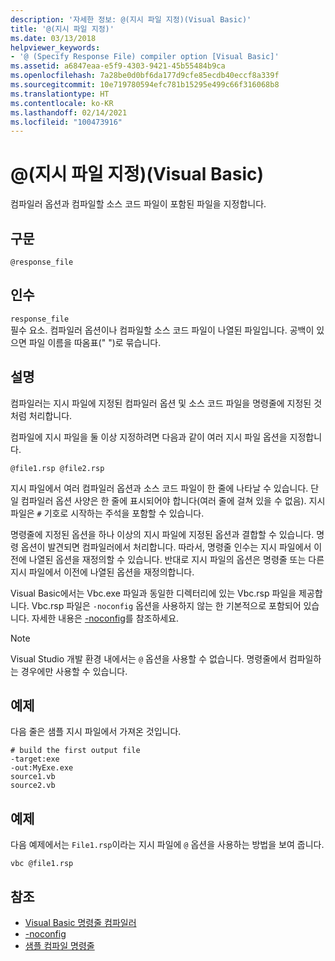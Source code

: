 ```yaml
---
description: '자세한 정보: @(지시 파일 지정)(Visual Basic)'
title: '@(지시 파일 지정)'
ms.date: 03/13/2018
helpviewer_keywords:
- '@ (Specify Response File) compiler option [Visual Basic]'
ms.assetid: a6847eaa-e5f9-4303-9421-45b55484b9ca
ms.openlocfilehash: 7a28be0d0bf6da177d9cfe85ecdb40eccf8a339f
ms.sourcegitcommit: 10e719780594efc781b15295e499c66f316068b8
ms.translationtype: HT
ms.contentlocale: ko-KR
ms.lasthandoff: 02/14/2021
ms.locfileid: "100473916"
---
```

# <a name="-specify-response-file-visual-basic"></a>@(지시 파일 지정)(Visual Basic)

컴파일러 옵션과 컴파일할 소스 코드 파일이 포함된 파일을 지정합니다.

## <a name="syntax"></a>구문

```console
@response_file
```

## <a name="arguments"></a>인수

`response_file`  
필수 요소. 컴파일러 옵션이나 컴파일할 소스 코드 파일이 나열된 파일입니다. 공백이 있으면 파일 이름을 따옴표(" ")로 묶습니다.

## <a name="remarks"></a>설명

컴파일러는 지시 파일에 지정된 컴파일러 옵션 및 소스 코드 파일을 명령줄에 지정된 것처럼 처리합니다.

컴파일에 지시 파일을 둘 이상 지정하려면 다음과 같이 여러 지시 파일 옵션을 지정합니다.

```console
@file1.rsp @file2.rsp
```

지시 파일에서 여러 컴파일러 옵션과 소스 코드 파일이 한 줄에 나타날 수 있습니다. 단일 컴파일러 옵션 사양은 한 줄에 표시되어야 합니다(여러 줄에 걸쳐 있을 수 없음). 지시 파일은 `#` 기호로 시작하는 주석을 포함할 수 있습니다.

명령줄에 지정된 옵션을 하나 이상의 지시 파일에 지정된 옵션과 결합할 수 있습니다. 명령 옵션이 발견되면 컴파일러에서 처리합니다. 따라서, 명령줄 인수는 지시 파일에서 이전에 나열된 옵션을 재정의할 수 있습니다. 반대로 지시 파일의 옵션은 명령줄 또는 다른 지시 파일에서 이전에 나열된 옵션을 재정의합니다.

Visual Basic에서는 Vbc.exe 파일과 동일한 디렉터리에 있는 Vbc.rsp 파일을 제공합니다. Vbc.rsp 파일은 `-noconfig` 옵션을 사용하지 않는 한 기본적으로 포함되어 있습니다. 자세한 내용은 [-noconfig](noconfig.md)를 참조하세요.

> [!NOTE]
> Visual Studio 개발 환경 내에서는 `@` 옵션을 사용할 수 없습니다. 명령줄에서 컴파일하는 경우에만 사용할 수 있습니다.

## <a name="example"></a>예제

다음 줄은 샘플 지시 파일에서 가져온 것입니다.

```console
# build the first output file
-target:exe
-out:MyExe.exe
source1.vb
source2.vb
```

## <a name="example"></a>예제

다음 예제에서는 `File1.rsp`이라는 지시 파일에 `@` 옵션을 사용하는 방법을 보여 줍니다.

```console
vbc @file1.rsp
```

## <a name="see-also"></a>참조

- [Visual Basic 명령줄 컴파일러](index.md)
- [-noconfig](noconfig.md)
- [샘플 컴파일 명령줄](sample-compilation-command-lines.md)
